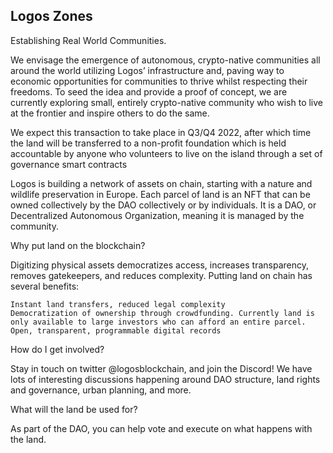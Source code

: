 ## Logos Zones

Establishing Real World Communities.

We envisage the emergence of autonomous, crypto-native communities all around the world utilizing Logos’ infrastructure and, paving way to economic opportunities for communities to thrive whilst respecting their freedoms. 
To seed the idea and provide a proof of concept, we are currently exploring small, entirely crypto-native community who wish to live at the frontier and inspire others to do the same.

We expect this transaction to take place in Q3/Q4 2022, after which time the land will be transferred to a non-profit foundation which is held accountable 
by anyone who volunteers to live on the island through a set of governance smart contracts

Logos is building a network of assets on chain, starting with a nature and wildlife preservation in Europe. Each parcel of land is an NFT that can be owned collectively by the DAO collectively or by individuals. It is a DAO, or Decentralized Autonomous Organization, meaning it is managed by the community.

Why put land on the blockchain?

Digitizing physical assets democratizes access, increases transparency, removes gatekeepers, and reduces complexity. Putting land on chain has several benefits:

    Instant land transfers, reduced legal complexity
    Democratization of ownership through crowdfunding. Currently land is only available to large investors who can afford an entire parcel.
    Open, transparent, programmable digital records

How do I get involved?

Stay in touch on twitter @logosblockchain, and join the Discord! We have lots of interesting discussions happening around DAO structure, land rights and governance, urban planning, and more.

What will the land be used for?

As part of the DAO, you can help vote and execute on what happens with the land.
